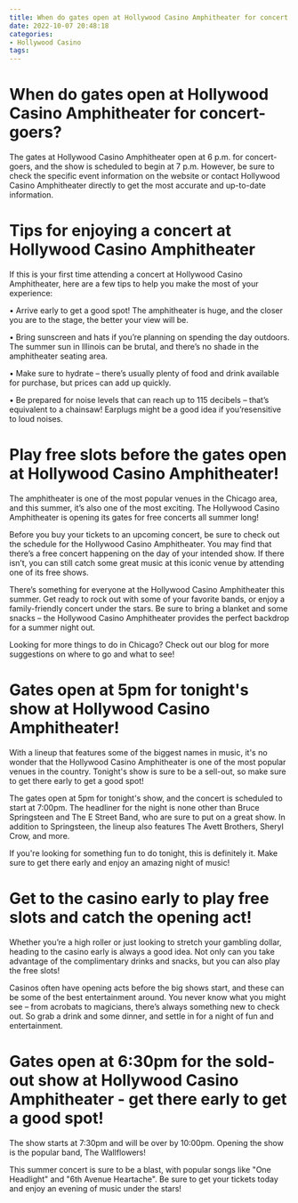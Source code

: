 ```yaml
---
title: When do gates open at Hollywood Casino Amphitheater for concert goers
date: 2022-10-07 20:48:18
categories:
- Hollywood Casino
tags:
---
```



#  When do gates open at Hollywood Casino Amphitheater for concert-goers?

The gates at Hollywood Casino Amphitheater open at 6 p.m. for concert-goers, and the show is scheduled to begin at 7 p.m. However, be sure to check the specific event information on the website or contact Hollywood Casino Amphitheater directly to get the most accurate and up-to-date information.

# Tips for enjoying a concert at Hollywood Casino Amphitheater

If this is your first time attending a concert at Hollywood Casino Amphitheater, here are a few tips to help you make the most of your experience:

• Arrive early to get a good spot! The amphitheater is huge, and the closer you are to the stage, the better your view will be.

• Bring sunscreen and hats if you’re planning on spending the day outdoors. The summer sun in Illinois can be brutal, and there’s no shade in the amphitheater seating area.

• Make sure to hydrate – there’s usually plenty of food and drink available for purchase, but prices can add up quickly.

• Be prepared for noise levels that can reach up to 115 decibels – that’s equivalent to a chainsaw! Earplugs might be a good idea if you’resensitive to loud noises.

#  Play free slots before the gates open at Hollywood Casino Amphitheater!

The amphitheater is one of the most popular venues in the Chicago area, and this summer, it’s also one of the most exciting. The Hollywood Casino Amphitheater is opening its gates for free concerts all summer long!

Before you buy your tickets to an upcoming concert, be sure to check out the schedule for the Hollywood Casino Amphitheater. You may find that there’s a free concert happening on the day of your intended show. If there isn’t, you can still catch some great music at this iconic venue by attending one of its free shows.

There’s something for everyone at the Hollywood Casino Amphitheater this summer. Get ready to rock out with some of your favorite bands, or enjoy a family-friendly concert under the stars. Be sure to bring a blanket and some snacks – the Hollywood Casino Amphitheater provides the perfect backdrop for a summer night out.

Looking for more things to do in Chicago? Check out our blog for more suggestions on where to go and what to see!

#  Gates open at 5pm for tonight's show at Hollywood Casino Amphitheater!

With a lineup that features some of the biggest names in music, it's no wonder that the Hollywood Casino Amphitheater is one of the most popular venues in the country. Tonight's show is sure to be a sell-out, so make sure to get there early to get a good spot!

The gates open at 5pm for tonight's show, and the concert is scheduled to start at 7:00pm. The headliner for the night is none other than Bruce Springsteen and The E Street Band, who are sure to put on a great show. In addition to Springsteen, the lineup also features The Avett Brothers, Sheryl Crow, and more.

If you're looking for something fun to do tonight, this is definitely it. Make sure to get there early and enjoy an amazing night of music!

#  Get to the casino early to play free slots and catch the opening act!

Whether you’re a high roller or just looking to stretch your gambling dollar, heading to the casino early is always a good idea. Not only can you take advantage of the complimentary drinks and snacks, but you can also play the free slots!

Casinos often have opening acts before the big shows start, and these can be some of the best entertainment around. You never know what you might see – from acrobats to magicians, there’s always something new to check out. So grab a drink and some dinner, and settle in for a night of fun and entertainment.

#  Gates open at 6:30pm for the sold-out show at Hollywood Casino Amphitheater - get there early to get a good spot!

The show starts at 7:30pm and will be over by 10:00pm. Opening the show is the popular band, The Wallflowers!

This summer concert is sure to be a blast, with popular songs like "One Headlight" and "6th Avenue Heartache". Be sure to get your tickets today and enjoy an evening of music under the stars!